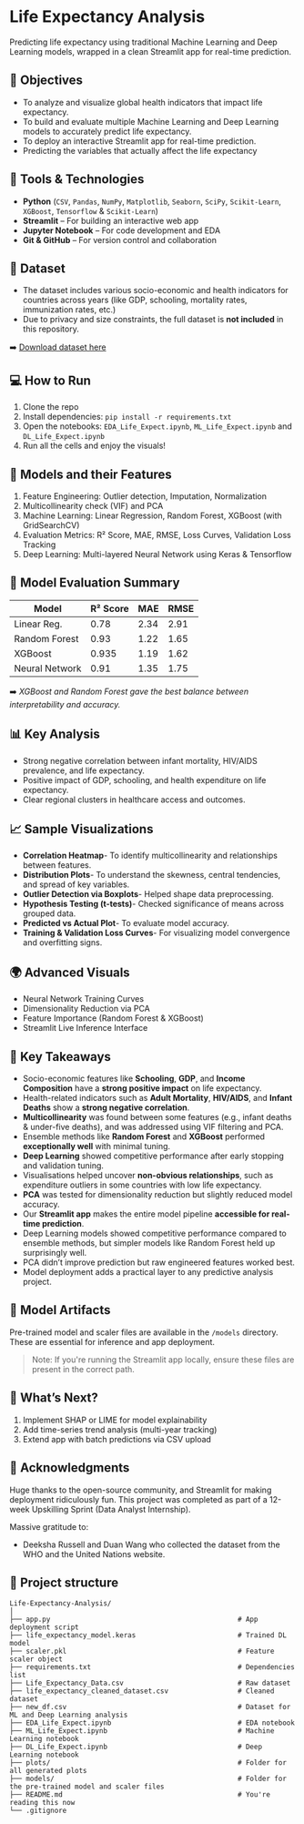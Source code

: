 # Life Expectancy Analysis 

Predicting life expectancy using traditional Machine Learning and Deep Learning models, wrapped in a clean Streamlit app for real-time prediction. 

## 🧠 Objectives

- To analyze and visualize global health indicators that impact life expectancy.
- To build and evaluate multiple Machine Learning and Deep Learning models to accurately predict life expectancy.
- To deploy an interactive Streamlit app for real-time prediction.
- Predicting the variables that actually affect the life expectancy

## 🔧 Tools & Technologies

- **Python** (`CSV`, `Pandas`, `NumPy`, `Matplotlib`, `Seaborn`, `SciPy`, `Scikit-Learn`, `XGBoost`, `Tensorflow` & `Scikit-Learn`)
- **Streamlit** – For building an interactive web app  
- **Jupyter Notebook** – For code development and EDA  
- **Git & GitHub** – For version control and collaboration 

## 📂 Dataset

- The dataset includes various socio-economic and health indicators for countries across years (like GDP, schooling, mortality rates, immunization rates, etc.)
- Due to privacy and size constraints, the full dataset is **not included** in this repository.

➡️ [Download dataset here](https://www.kaggle.com/datasets/nailasrivastava/life-expectancy-analysis)

## 💻 How to Run

1. Clone the repo  
2. Install dependencies: `pip install -r requirements.txt`  
3. Open the notebooks: `EDA_Life_Expect.ipynb`, `ML_Life_Expect.ipynb` and `DL_Life_Expect.ipynb`  
4. Run all the cells and enjoy the visuals!

## 🤖 Models and their Features

1. Feature Engineering: Outlier detection, Imputation, Normalization
2. Multicollinearity check (VIF) and PCA
3. Machine Learning: Linear Regression, Random Forest, XGBoost (with GridSearchCV)
4. Evaluation Metrics: R² Score, MAE, RMSE, Loss Curves, Validation Loss Tracking
5. Deep Learning: Multi-layered Neural Network using Keras & Tensorflow

## 🧠 Model Evaluation Summary

| Model           | R² Score | MAE   | RMSE  |
|-----------------|----------|-------|-------|
| Linear Reg.     | 0.78     | 2.34  | 2.91  |
| Random Forest   | 0.93     | 1.22  | 1.65  |
| XGBoost         | 0.935    | 1.19  | 1.62  |
| Neural Network  | 0.91     | 1.35  | 1.75  |

➡️ *XGBoost and Random Forest gave the best balance between interpretability and accuracy.*

## 📊 Key Analysis

- Strong negative correlation between infant mortality, HIV/AIDS prevalence, and life expectancy.
- Positive impact of GDP, schooling, and health expenditure on life expectancy.
- Clear regional clusters in healthcare access and outcomes.

## 📈 Sample Visualizations

- **Correlation Heatmap**- To identify multicollinearity and relationships between features.
- **Distribution Plots**- To understand the skewness, central tendencies, and spread of key variables.
- **Outlier Detection via Boxplots**- Helped shape data preprocessing.
- **Hypothesis Testing (t-tests)**- Checked significance of means across grouped data.
- **Predicted vs Actual Plot**- To evaluate model accuracy.
- **Training & Validation Loss Curves**- For visualizing model convergence and overfitting signs.

## 🌍 Advanced Visuals

- Neural Network Training Curves
- Dimensionality Reduction via PCA
- Feature Importance (Random Forest & XGBoost)
- Streamlit Live Inference Interface

## 📝 Key Takeaways

* Socio-economic features like **Schooling**, **GDP**, and **Income Composition** have a **strong positive impact** on life expectancy.
* Health-related indicators such as **Adult Mortality**, **HIV/AIDS**, and **Infant Deaths** show a **strong negative correlation**.
* **Multicollinearity** was found between some features (e.g., infant deaths & under-five deaths), and was addressed using VIF filtering and PCA.
* Ensemble methods like **Random Forest** and **XGBoost** performed **exceptionally well** with minimal tuning.
* **Deep Learning** showed competitive performance after early stopping and validation tuning.
* Visualisations helped uncover **non-obvious relationships**, such as expenditure outliers in some countries with low life expectancy.
* **PCA** was tested for dimensionality reduction but slightly reduced model accuracy.
* Our **Streamlit app** makes the entire model pipeline **accessible for real-time prediction**.
* Deep Learning models showed competitive performance compared to ensemble methods, but simpler models like Random Forest held up surprisingly well.
* PCA didn’t improve prediction but raw engineered features worked best.
* Model deployment adds a practical layer to any predictive analysis project.

## 🔐 Model Artifacts

Pre-trained model and scaler files are available in the `/models` directory.  
These are essential for inference and app deployment.

> Note: If you're running the Streamlit app locally, ensure these files are present in the correct path.

## 🧩 What’s Next?

1. Implement SHAP or LIME for model explainability
2. Add time-series trend analysis (multi-year tracking)
3. Extend app with batch predictions via CSV upload

## 🙌 Acknowledgments

Huge thanks to the open-source community, and Streamlit for making deployment ridiculously fun.
This project was completed as part of a 12-week Upskilling Sprint (Data Analyst Internship).

Massive gratitude to:
* Deeksha Russell and Duan Wang who collected the dataset from the WHO and the United Nations website.

## 📂 Project structure

```plaintext
Life-Expectancy-Analysis/
│
├── app.py                                              # App deployment script
├── life_expectancy_model.keras                         # Trained DL model
├── scaler.pkl                                          # Feature scaler object
├── requirements.txt                                    # Dependencies list
├── Life_Expectancy_Data.csv                            # Raw dataset
├── life_expectancy_cleaned_dataset.csv                 # Cleaned dataset
├── new_df.csv                                          # Dataset for ML and Deep Learning analysis 
├── EDA_Life_Expect.ipynb                               # EDA notebook
├── ML_Life_Expect.ipynb                                # Machine Learning notebook
├── DL_Life_Expect.ipynb                                # Deep Learning notebook
├── plots/                                              # Folder for all generated plots
├── models/                                             # Folder for the pre-trained model and scaler files
├── README.md                                           # You're reading this now 
└── .gitignore

